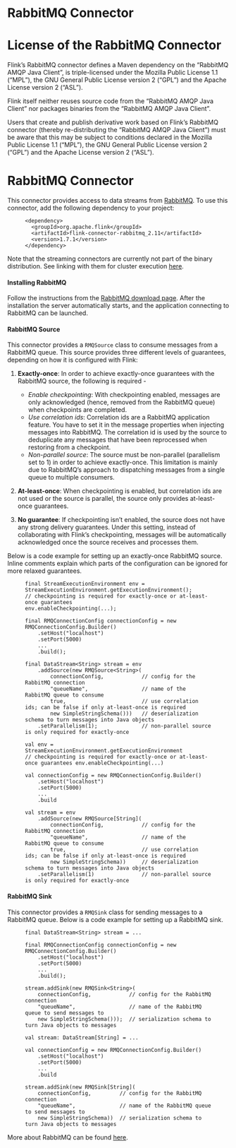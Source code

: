 

# RabbitMQ Connector

# License of the RabbitMQ Connector

Flink’s RabbitMQ connector defines a Maven dependency on the “RabbitMQ AMQP Java Client”, is triple-licensed under the Mozilla Public License 1.1 (“MPL”), the GNU General Public License version 2 (“GPL”) and the Apache License version 2 (“ASL”).

Flink itself neither reuses source code from the “RabbitMQ AMQP Java Client” nor packages binaries from the “RabbitMQ AMQP Java Client”.

Users that create and publish derivative work based on Flink’s RabbitMQ connector (thereby re-distributing the “RabbitMQ AMQP Java Client”) must be aware that this may be subject to conditions declared in the Mozilla Public License 1.1 (“MPL”), the GNU General Public License version 2 (“GPL”) and the Apache License version 2 (“ASL”).

# RabbitMQ Connector

This connector provides access to data streams from [RabbitMQ](http://www.rabbitmq.com/). To use this connector, add the following dependency to your project:

<figure class="highlight">

```
<dependency>
  <groupId>org.apache.flink</groupId>
  <artifactId>flink-connector-rabbitmq_2.11</artifactId>
  <version>1.7.1</version>
</dependency>
```

</figure>

Note that the streaming connectors are currently not part of the binary distribution. See linking with them for cluster execution [here](//ci.apache.org/projects/flink/flink-docs-release-1.7/dev/linking.html).

#### Installing RabbitMQ

Follow the instructions from the [RabbitMQ download page](http://www.rabbitmq.com/download.html). After the installation the server automatically starts, and the application connecting to RabbitMQ can be launched.

#### RabbitMQ Source

This connector provides a `RMQSource` class to consume messages from a RabbitMQ queue. This source provides three different levels of guarantees, depending on how it is configured with Flink:

1.  **Exactly-once**: In order to achieve exactly-once guarantees with the RabbitMQ source, the following is required -
    *   _Enable checkpointing_: With checkpointing enabled, messages are only acknowledged (hence, removed from the RabbitMQ queue) when checkpoints are completed.
    *   _Use correlation ids_: Correlation ids are a RabbitMQ application feature. You have to set it in the message properties when injecting messages into RabbitMQ. The correlation id is used by the source to deduplicate any messages that have been reprocessed when restoring from a checkpoint.
    *   _Non-parallel source_: The source must be non-parallel (parallelism set to 1) in order to achieve exactly-once. This limitation is mainly due to RabbitMQ’s approach to dispatching messages from a single queue to multiple consumers.
2.  **At-least-once**: When checkpointing is enabled, but correlation ids are not used or the source is parallel, the source only provides at-least-once guarantees.

3.  **No guarantee**: If checkpointing isn’t enabled, the source does not have any strong delivery guarantees. Under this setting, instead of collaborating with Flink’s checkpointing, messages will be automatically acknowledged once the source receives and processes them.

Below is a code example for setting up an exactly-once RabbitMQ source. Inline comments explain which parts of the configuration can be ignored for more relaxed guarantees.

<figure class="highlight">

```
final StreamExecutionEnvironment env = StreamExecutionEnvironment.getExecutionEnvironment();
// checkpointing is required for exactly-once or at-least-once guarantees
env.enableCheckpointing(...);

final RMQConnectionConfig connectionConfig = new RMQConnectionConfig.Builder()
    .setHost("localhost")
    .setPort(5000)
    ...
    .build();

final DataStream<String> stream = env
    .addSource(new RMQSource<String>(
        connectionConfig,            // config for the RabbitMQ connection
        "queueName",                 // name of the RabbitMQ queue to consume
        true,                        // use correlation ids; can be false if only at-least-once is required
        new SimpleStringSchema()))   // deserialization schema to turn messages into Java objects
    .setParallelism(1);              // non-parallel source is only required for exactly-once
```

</figure>

<figure class="highlight">

```
val env = StreamExecutionEnvironment.getExecutionEnvironment
// checkpointing is required for exactly-once or at-least-once guarantees env.enableCheckpointing(...)

val connectionConfig = new RMQConnectionConfig.Builder()
    .setHost("localhost")
    .setPort(5000)
    ...
    .build

val stream = env
    .addSource(new RMQSource[String](
        connectionConfig,            // config for the RabbitMQ connection
        "queueName",                 // name of the RabbitMQ queue to consume
        true,                        // use correlation ids; can be false if only at-least-once is required
        new SimpleStringSchema))     // deserialization schema to turn messages into Java objects
    .setParallelism(1)               // non-parallel source is only required for exactly-once
```

</figure>

#### RabbitMQ Sink

This connector provides a `RMQSink` class for sending messages to a RabbitMQ queue. Below is a code example for setting up a RabbitMQ sink.

<figure class="highlight">

```
final DataStream<String> stream = ...

final RMQConnectionConfig connectionConfig = new RMQConnectionConfig.Builder()
    .setHost("localhost")
    .setPort(5000)
    ...
    .build();

stream.addSink(new RMQSink<String>(
    connectionConfig,            // config for the RabbitMQ connection
    "queueName",                 // name of the RabbitMQ queue to send messages to
    new SimpleStringSchema()));  // serialization schema to turn Java objects to messages
```

</figure>

<figure class="highlight">

```
val stream: DataStream[String] = ...

val connectionConfig = new RMQConnectionConfig.Builder()
    .setHost("localhost")
    .setPort(5000)
    ...
    .build

stream.addSink(new RMQSink[String](
    connectionConfig,         // config for the RabbitMQ connection
    "queueName",              // name of the RabbitMQ queue to send messages to
    new SimpleStringSchema))  // serialization schema to turn Java objects to messages
```

</figure>

More about RabbitMQ can be found [here](http://www.rabbitmq.com/).

